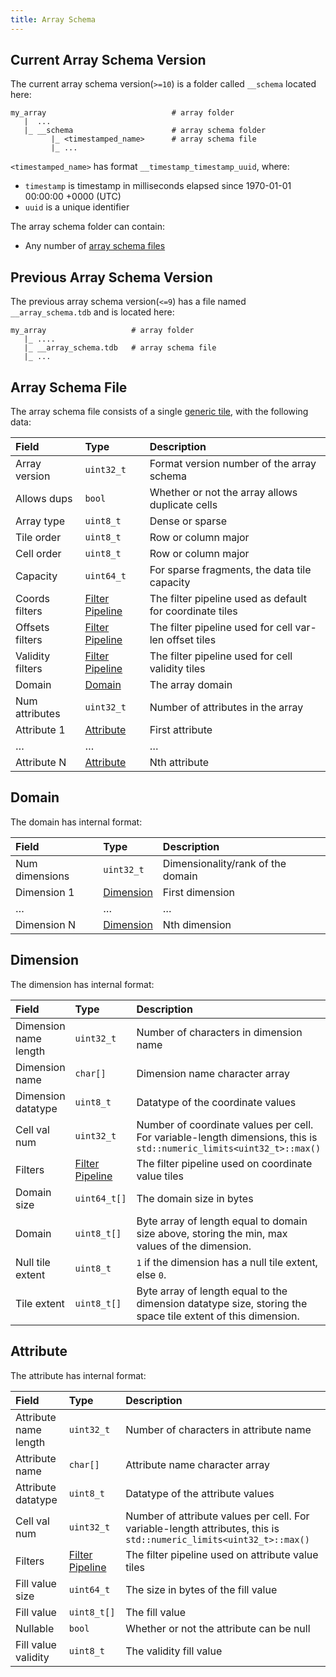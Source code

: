 ```yaml
---
title: Array Schema
---
```


## Current Array Schema Version

The current array schema version(`>=10`) is a folder called `__schema` located here:

```
my_array                            # array folder
   |  ...
   |_ __schema                      # array schema folder
         |_ <timestamped_name>      # array schema file
         |_ ...  
```

`<timestamped_name>` has format `__timestamp_timestamp_uuid`, where:
* `timestamp` is timestamp in milliseconds elapsed since 1970-01-01 00:00:00 +0000 (UTC)
* `uuid` is a unique identifier


The array schema folder can contain:

* Any number of [array schema files](#array-schema-file)

## Previous Array Schema Version

The previous array schema version(`<=9`) has a file named `__array_schema.tdb` and is located here:

```
my_array                   # array folder
   |_ ....
   |_ __array_schema.tdb   # array schema file
   |_ ...
```

## Array Schema File

The array schema file consists of a single [generic tile](./generic_tile.md), with the following data:

| **Field** | **Type** | **Description** |
| :--- | :--- | :--- |
| Array version | `uint32_t` | Format version number of the array schema |
| Allows dups | `bool` | Whether or not the array allows duplicate cells |
| Array type | `uint8_t` | Dense or sparse |
| Tile order | `uint8_t` | Row or column major |
| Cell order | `uint8_t` | Row or column major |
| Capacity | `uint64_t` | For sparse fragments, the data tile capacity |
| Coords filters | [Filter Pipeline](./filter_pipeline.md) | The filter pipeline used as default for coordinate tiles |
| Offsets filters | [Filter Pipeline](./filter_pipeline.md) | The filter pipeline used for cell var-len offset tiles |
| Validity filters | [Filter Pipeline](./filter_pipeline.md) | The filter pipeline used for cell validity tiles |
| Domain | [Domain](#domain) | The array domain |
| Num attributes | `uint32_t` | Number of attributes in the array |
| Attribute 1 | [Attribute](#attribute) | First attribute |
| … | … | … |
| Attribute N | [Attribute](#attribute) | Nth attribute |

## Domain

The domain has internal format:

| **Field** | **Type** | **Description** |
| :--- | :--- | :--- |
| Num dimensions | `uint32_t` | Dimensionality/rank of the domain |
| Dimension 1 | [Dimension](#dimension) | First dimension |
| … | … | … |
| Dimension N | [Dimension](#dimension) | Nth dimension |

## Dimension

The dimension has internal format:

| **Field** | **Type** | **Description** |
| :--- | :--- | :--- |
| Dimension name length | `uint32_t` | Number of characters in dimension name |
| Dimension name | `char[]` | Dimension name character array |
| Dimension datatype | `uint8_t` | Datatype of the coordinate values |
| Cell val num | `uint32_t` | Number of coordinate values per cell. For variable-length dimensions, this is `std::numeric_limits<uint32_t>::max()` |
| Filters | [Filter Pipeline](./filter_pipeline.md) | The filter pipeline used on coordinate value tiles |
| Domain size | `uint64_t[]` | The domain size in bytes |
| Domain | `uint8_t[]` | Byte array of length equal to domain size above, storing the min, max values of the dimension. |
| Null tile extent | `uint8_t` | `1` if the dimension has a null tile extent, else `0`. |
| Tile extent | `uint8_t[]` | Byte array of length equal to the dimension datatype size, storing the space tile extent of this dimension. |

## Attribute

The attribute has internal format:

| **Field** | **Type** | **Description** |
| :--- | :--- | :--- |
| Attribute name length | `uint32_t` | Number of characters in attribute name |
| Attribute name | `char[]` | Attribute name character array |
| Attribute datatype | `uint8_t` | Datatype of the attribute values |
| Cell val num | `uint32_t` | Number of attribute values per cell. For variable-length attributes, this is `std::numeric_limits<uint32_t>::max()` |
| Filters | [Filter Pipeline](./filter_pipeline.md) | The filter pipeline used on attribute value tiles |
| Fill value size | `uint64_t` | The size in bytes of the fill value |
| Fill value | `uint8_t[]` | The fill value |
| Nullable | `bool` | Whether or not the attribute can be null |
| Fill value validity | `uint8_t` | The validity fill value |

